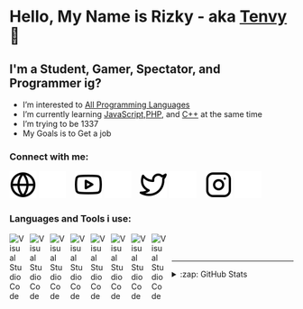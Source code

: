 # Hello, My Name is Rizky - aka [Tenvy][website] 👋 

## I'm a Student, Gamer, Spectator, and Programmer ig?

- I’m interested to [All Programming Languages][a]
- I’m currently learning [JavaScript][b],[PHP][c], and [C++][d] at the same time
- I’m trying to be 1337
- My Goals is to Get a job
### Connect with me:

[![website](./img/globe-light.svg)](https://tenvy.github.io/tenvyweb/#gh-light-mode-only)
[![website](./img/globe-dark.svg)](https://tenvy.github.io/tenvyweb/#gh-dark-mode-only)
&nbsp;&nbsp;
[![website](./img/youtube-light.svg)](https://www.youtube.com/channel/UCT7iPridKiArQ0UB21DEmgQ#gh-light-mode-only)
[![website](./img/youtube-dark.svg)](https://www.youtube.com/channel/UCT7iPridKiArQ0UB21DEmgQ#gh-dark-mode-only)
&nbsp;&nbsp;
[![website](./img/twitter-light.svg)](https://twitter.com/tenvysen#gh-light-mode-only)
[![website](./img/twitter-dark.svg)](https://twitter.com/tenvysen#gh-dark-mode-only)
&nbsp;&nbsp;
[![website](./img/instagram-light.svg)](https://www.instagram.com/riskiksn/#gh-light-mode-only)
[![website](./img/instagram-dark.svg)](https://www.instagram.com/riskiksn/#gh-dark-mode-only)

### Languages and Tools i use:

[<img align="left" alt="Visual Studio Code" width="26px" src="https://cdn.jsdelivr.net/gh/devicons/devicon/icons/vscode/vscode-original.svg" style="padding-right:10px;" />][e]
[<img align="left" alt="Visual Studio Code" width="26px" src="https://cdn-icons-png.flaticon.com/512/732/732212.png" style="padding-right:10px;" />][f]
[<img align="left" alt="Visual Studio Code" width="26px" src="https://cdn4.iconfinder.com/data/icons/social-media-logos-6/512/121-css3-512.png" style="padding-right:10px;" />][g]
[<img align="left" alt="Visual Studio Code" width="26px" src="https://cdn.worldvectorlogo.com/logos/javascript-1.svg" style="padding-right:10px;" />][h]
[<img align="left" alt="Visual Studio Code" width="26px" src="https://upload.wikimedia.org/wikipedia/commons/thumb/a/a7/React-icon.svg/2300px-React-icon.svg.png" style="padding-right:10px;" />][i]

[<img align="left" alt="Visual Studio Code" width="26px" src="https://images-wixmp-ed30a86b8c4ca887773594c2.wixmp.com/f/73a0c553-6659-4fcc-8538-362b25615ee4/d3d20ly-56050e43-c8f1-477d-97a5-3f66424db4b0.png?token=eyJ0eXAiOiJKV1QiLCJhbGciOiJIUzI1NiJ9.eyJzdWIiOiJ1cm46YXBwOjdlMGQxODg5ODIyNjQzNzNhNWYwZDQxNWVhMGQyNmUwIiwiaXNzIjoidXJuOmFwcDo3ZTBkMTg4OTgyMjY0MzczYTVmMGQ0MTVlYTBkMjZlMCIsIm9iaiI6W1t7InBhdGgiOiJcL2ZcLzczYTBjNTUzLTY2NTktNGZjYy04NTM4LTM2MmIyNTYxNWVlNFwvZDNkMjBseS01NjA1MGU0My1jOGYxLTQ3N2QtOTdhNS0zZjY2NDI0ZGI0YjAucG5nIn1dXSwiYXVkIjpbInVybjpzZXJ2aWNlOmZpbGUuZG93bmxvYWQiXX0.kW8WkEZUACWXVMdL6QHObLvDHk5yPY0lKk5lMuuyR4Q" style="padding-right:10px;" />][j]
[<img align="left" alt="Visual Studio Code" width="26px" src="https://cdn-icons-png.flaticon.com/512/6132/6132222.png" style="padding-right:10px;" />][k]
[<img align="left" alt="Visual Studio Code" width="26px" src="https://upload.wikimedia.org/wikipedia/commons/thumb/5/59/Visual_Studio_Icon_2019.svg/2060px-Visual_Studio_Icon_2019.svg.png" style="padding-right:10px;" />][l]


<br />
<br />

---

<details>
  <summary>:zap: GitHub Stats</summary>

  <img align="left" alt="codeSTACKr's GitHub Stats" src="https://github-readme-stats.vercel.app/api?username=codeSTACKr&show_icons=true&hide_border=false&title_color=ff652f&icon_color=FFE400&bg_color=09131B&text_color=ffffff&border_color=0c1a25" />

</details>

[website]: https://tenvy.github.io/tenvyweb/
[a]: https://en.wikipedia.org/wiki/Programming_language
[b]: https://id.wikipedia.org/wiki/JavaScript
[c]: https://id.wikipedia.org/wiki/PHP
[d]: https://en.wikipedia.org/wiki/C%2B%2B
[e]: https://code.visualstudio.com/
[f]: https://id.wikipedia.org/wiki/HTML
[g]: https://en.wikipedia.org/wiki/CSS
[h]: https://www.javascript.com/
[i]: https://reactjs.org/
[j]: https://www.cheatengine.org/
[k]: https://en.wikipedia.org/wiki/C%2B%2B
[l]: https://visualstudio.microsoft.com/
